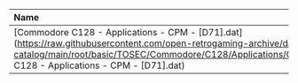 |Name|Size|
|:---|---:|
|[Commodore C128 - Applications - CPM - [D71].dat](https://raw.githubusercontent.com/open-retrogaming-archive/dat-catalog/main/root/basic/TOSEC/Commodore/C128/Applications/CPM/[D71]/Commodore C128 - Applications - CPM - [D71].dat)|2832|
